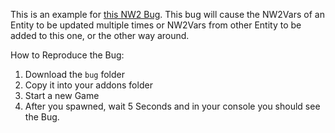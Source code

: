 This is an example for [this NW2 Bug](https://github.com/Facepunch/garrysmod-issues/issues/5455).
This bug will cause the NW2Vars of an Entity to be updated multiple times or NW2Vars from other Entity to be added to this one, or the other way around.

How to Reproduce the Bug:
1. Download the `bug` folder
2. Copy it into your addons folder
3. Start a new Game
4. After you spawned, wait 5 Seconds and in your console you should see the Bug.